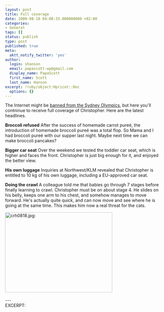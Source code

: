 ```yaml
---
layout: post
title: Full coverage
date: 2000-08-18 04:08:33.000000000 +02:00
categories:
- General
tags: []
status: publish
type: post
published: true
meta:
  aktt_notify_twitter: 'yes'
author:
  login: shanson
  email: papascott-wp@gmail.com
  display_name: PapaScott
  first_name: Scott
  last_name: Hanson
excerpt: !ruby/object:Hpricot::Doc
  options: {}
---
```

<p>The Internet might be <a href="http://www.cnn.com/2000/TECH/computing/08/15/olympic.ban.idg/index.html">banned from the Sydney Olympics</a>, but here you'll contninue to receive full coverage of Christopher. Here are the latest headlines.</p>
<p><b>Broccoli refused</b> After the success of homemade carrot pureé, the introduction of homemade broccoli pureé was a total flop. So Mama and I had broccoli pureé with our supper last night. Maybe next time we can make broccoli pancakes?</p>
<p><b>Bigger car seat</b> Over the weekend we tested the toddler car seat, which is higher and faces the front. Christopher is just big enough for it, and enjoyed the better view. </p>
<p><b>His own luggage</b> Inquiries at Northwest/KLM revealed that Christopher is entitled to 10 kg of his own luggage, including a EU-approved car seat.</p>
<p><b>Doing the crawl</b> A colleague told me that babies go through 7 stages before finally learning to crawl. Christopher must be on about stage 4. He slides on his belly, keeps one arm to his chest, and somehow manages to move forward. He's actually quite quick, and can now move and see where he is going at the same time. This makes him now a real threat for the cats.</p>
<p><img src="https://www.papascott.de/wordpress/wp-content/uploads/2000/08/crh0818.jpg" height="262" width="350" border="0" alt="crh0818.jpg: " /><br />
<!--more--><br />
---<br />
EXCERPT:</p>
